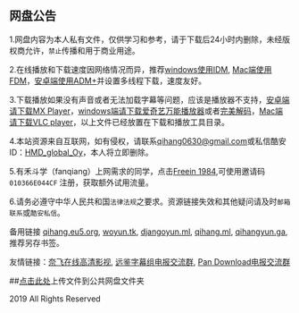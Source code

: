 网盘公告
-------------
1.网盘内容为本人私有文件，仅供学习和参考，请于下载后24小时内删除，未经版权商允许，`禁止`传播和用于商业用途。

2.在线播放和下载速度因网络情况而异，推荐[windows使用IDM](http://t.cn/ESbHJ0T), [Mac端使用FDM](http://down-www.newasp.net/pcdown/soft/mac/fdm.dmg)，[安卓端使用ADM+](http://t.cn/ESbHwEq)并设置多线程下载，速度友好。


3.下载播放如果没有声音或者无法加载字幕等问题，应该是播放器不支持，[安卓端请下载MX Player](https://www.lanzous.com/i3y98aj)，[windows端请下载爱奇艺万能播放器](http://app.iqiyi.com/pc/wnplayer/index.html)或者[完美解码](http://dl-t1.wmzhe.com/13/13163/PureCodec20190329.exe)，[Mac端请下载VLC player](http://m6.pc6.com/xuh6/vlc306.dmg)，以上文件已经放置在下载和播放工具目录。

4.本站资源来自互联网，如有侵权，请联系<qihang0630@gmail.com>或私信酷安ID：[HMD_global_Oy](http://www.coolapk.com/u/885730
)，本人将立即删除。

5.有禾斗学（fanqiang）上网需求的同学，点击[Freein 1984](https://freein1984.com/),可使用邀请码 `010366E044CF` 注册，获取额外试用流量。

6.请务必遵守中华人民共和国`法律法规`之要求。资源链接失效和其他疑问请及时`邮箱联系`或`酷安私信`。

备用链接 [qihang.eu5.org](http://qihang.eu5.org/), [woyun.tk](http://woyun.tk/), [djangoyun.ml](http://djangoyun.ml/), [qihang.ml](http://qihang.ml/), [qihangyun.ga](http://qihangyun.ga/), 推荐另存书签。

友情链接：[奈飞在线高清影视](https://www.nfmovies.com/), [远鉴字幕组电报交流群](https://t.me/joinchat/KmUaGRU5OgWsuv27BABIDg), [Pan Download电报交流群](https://t.me/joinchat/Lz9fSlOgUUyinc5N7Gv6tg)
 
 
##[点击此处](https://hawkcj4-my.sharepoint.com/:f:/g/personal/xls1006_officework_top/EkYFg-alpn1Pj5gaGyBImvABR3LCplByUHOkiR0Hya72zg?e=bw9kBy)上传文件到公共网盘文件夹
        
   2019 All Rights Reserved 
